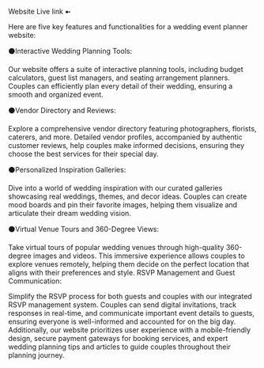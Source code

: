 Website Live link ➼

Here are five key features and functionalities for a wedding event planner website:

⚫Interactive Wedding Planning Tools:

Our website offers a suite of interactive planning tools, including budget calculators, guest list managers, and seating arrangement planners. Couples can efficiently plan every detail of their wedding, ensuring a smooth and organized event.

⚫Vendor Directory and Reviews:

Explore a comprehensive vendor directory featuring photographers, florists, caterers, and more. Detailed vendor profiles, accompanied by authentic customer reviews, help couples make informed decisions, ensuring they choose the best services for their special day.

⚫Personalized Inspiration Galleries:

Dive into a world of wedding inspiration with our curated galleries showcasing real weddings, themes, and decor ideas. Couples can create mood boards and pin their favorite images, helping them visualize and articulate their dream wedding vision.

⚫Virtual Venue Tours and 360-Degree Views:

Take virtual tours of popular wedding venues through high-quality 360-degree images and videos. This immersive experience allows couples to explore venues remotely, helping them decide on the perfect location that aligns with their preferences and style.
RSVP Management and Guest Communication:

Simplify the RSVP process for both guests and couples with our integrated RSVP management system. Couples can send digital invitations, track responses in real-time, and communicate important event details to guests, ensuring everyone is well-informed and accounted for on the big day.
Additionally, our website prioritizes user experience with a mobile-friendly design, secure payment gateways for booking services, and expert wedding planning tips and articles to guide couples throughout their planning journey.